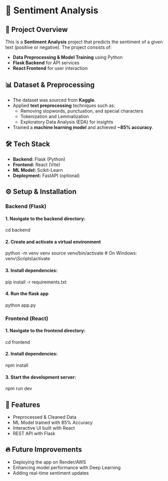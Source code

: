 # 📝 Sentiment Analysis

## 📌 Project Overview
This is a **Sentiment Analysis** project that predicts the sentiment of a given text (positive or negative). The project consists of:  
- **Data Preprocessing & Model Training** using Python  
- **Flask Backend** for API services  
- **React Frontend** for user interaction  

## 📊 Dataset & Preprocessing
- The dataset was sourced from **Kaggle**.  
- Applied **text preprocessing** techniques such as:  
  - Removing stopwords, punctuation, and special characters  
  - Tokenization and Lemmatization  
  - Exploratory Data Analysis (EDA) for insights  
- Trained a **machine learning model** and achieved **~85% accuracy**.  

## 🛠️ Tech Stack
- **Backend:** Flask (Python)  
- **Frontend:** React (Vite)  
- **ML Model:** Scikit-Learn  
- **Deployment:** FastAPI (optional)  


## ⚙️ Setup & Installation

### Backend (Flask)

#### 1. Navigate to the backend directory:
cd backend

#### 2. Create and activate a virtual environment
python -m venv venv
source venv/bin/activate  # On Windows: venv\Scripts\activate


#### 3. Install dependencies:
pip install -r requirements.txt

#### 4. Run the flask app
python app.py


### Frontend (React)

#### 1. Navigate to the frontend directory:
cd frontend

#### 2. Install dependencies:
npm install

#### 3. Start the development server:
npm run dev


## 🎯 Features
- Preprocessed & Cleaned Data
- ML Model trained with 85% Accuracy
- Interactive UI built with React
- REST API with Flask

## 🔥 Future Improvements
- Deploying the app on Render/AWS
- Enhancing model performance with Deep Learning
- Adding real-time sentiment updates



